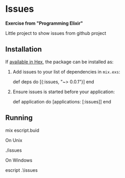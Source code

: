 # Issues

**Exercise from "Programming Elixir"**

Little project to show issues from github project

## Installation

If [available in Hex](https://hex.pm/docs/publish), the package can be installed as:

  1. Add issues to your list of dependencies in `mix.exs`:

        def deps do
          [{:issues, "~> 0.0.1"}]
        end

  2. Ensure issues is started before your application:

        def application do
          [applications: [:issues]]
        end

## Running

mix escript.buid

On Unix

./issues

On Windows

escript .\issues
